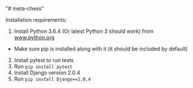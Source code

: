 "# meta-chess" 

Installation requirements:

1. Install Python 3.6.4 (Or latest Python 3 should work) from www.python.org
  * Make sure pip is installed along with it (it should be included by default)
2. Install pytest to run tests
  1. Run `pip install pytest`
3. Install Django version 2.0.4
  1. Run `pip install Django==2.0.4`

